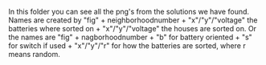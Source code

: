 In this folder you can see all the png's from the solutions we have found.
Names are created by "fig" + neighborhoodnumber + "x"/"y"/"voltage" the batteries where sorted on + "x"/"y"/"voltage" the houses are sorted on.
Or the names are "fig" + nagborhoodnumber + "b" for battery oriented + "s" for switch if used + "x"/"y"/"r" for how the batteries are sorted, where r means random.
